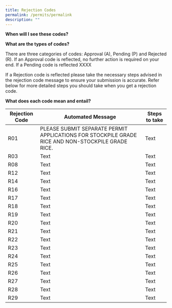 ```yaml
---
title: Rejection Codes
permalink: /permits/permalink
description: ""
---
```

**When will I see these codes?**


**What are the types of codes?**

There are three categories of codes: Approval (A), Pending (P) and Rejected (R). If an Approval code is reflected, no further action is required on your end. If a Pending code is reflected XXXX

If a Rejection code is reflected please take the necessary steps advised in the rejection code message to ensure your submission is accurate. Refer below for more detailed steps you should take when you get a rejection code. 

**What does each code mean and entail?**





| Rejection Code | Automated Message | Steps to take |
| -------- | -------- | -------- |
| R01     | PLEASE SUBMIT SEPARATE PERMIT APPLICATIONS FOR STOCKPILE GRADE RICE AND NON-STOCKPILE GRADE RICE.    | Text     |
| R03     | Text     | Text     |
| R08     | Text     | Text     |
| R12     | Text     | Text     |
| R14     | Text     | Text     |
| R16     | Text     | Text     |
| R17     | Text     | Text     |
| R18     | Text     | Text     |
| R19     | Text     | Text     |
| R20    | Text     | Text     |
| R21    | Text     | Text     |
| R22     | Text     | Text     |
| R23     | Text     | Text     |
| R24     | Text     | Text     |
| R25     | Text     | Text     |
| R26     | Text     | Text     |
| R27     | Text     | Text     |
| R28    | Text     | Text     |
| R29     | Text     | Text     |